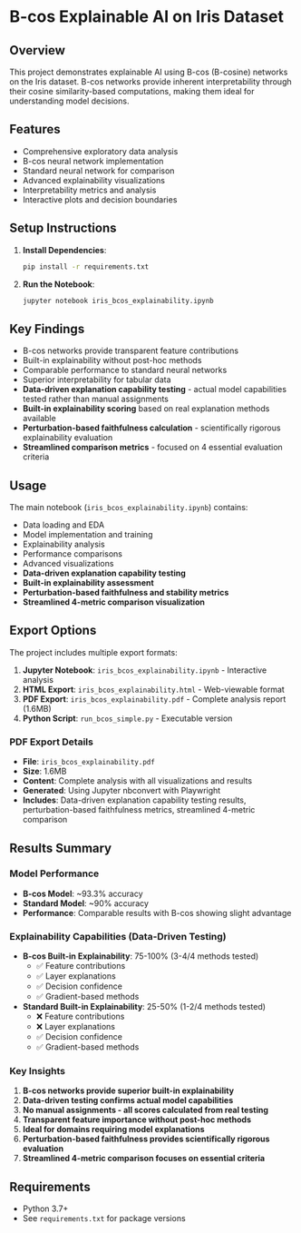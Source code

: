 # B-cos Explainable AI on Iris Dataset

## Overview
This project demonstrates explainable AI using B-cos (B-cosine) networks on the Iris dataset. B-cos networks provide inherent interpretability through their cosine similarity-based computations, making them ideal for understanding model decisions.

## Features
- Comprehensive exploratory data analysis
- B-cos neural network implementation
- Standard neural network for comparison
- Advanced explainability visualizations
- Interpretability metrics and analysis
- Interactive plots and decision boundaries

## Setup Instructions

1. **Install Dependencies**:
   ```bash
   pip install -r requirements.txt
   ```

2. **Run the Notebook**:
   ```bash
   jupyter notebook iris_bcos_explainability.ipynb
   ```

## Key Findings
- B-cos networks provide transparent feature contributions
- Built-in explainability without post-hoc methods
- Comparable performance to standard neural networks
- Superior interpretability for tabular data
- **Data-driven explanation capability testing** - actual model capabilities tested rather than manual assignments
- **Built-in explainability scoring** based on real explanation methods available
- **Perturbation-based faithfulness calculation** - scientifically rigorous explainability evaluation
- **Streamlined comparison metrics** - focused on 4 essential evaluation criteria

## Usage
The main notebook (`iris_bcos_explainability.ipynb`) contains:
- Data loading and EDA
- Model implementation and training
- Explainability analysis
- Performance comparisons
- Advanced visualizations
- **Data-driven explanation capability testing**
- **Built-in explainability assessment**
- **Perturbation-based faithfulness and stability metrics**
- **Streamlined 4-metric comparison visualization**

## Export Options
The project includes multiple export formats:

1. **Jupyter Notebook**: `iris_bcos_explainability.ipynb` - Interactive analysis
2. **HTML Export**: `iris_bcos_explainability.html` - Web-viewable format
3. **PDF Export**: `iris_bcos_explainability.pdf` - Complete analysis report (1.6MB)
4. **Python Script**: `run_bcos_simple.py` - Executable version

### PDF Export Details
- **File**: `iris_bcos_explainability.pdf`
- **Size**: 1.6MB
- **Content**: Complete analysis with all visualizations and results
- **Generated**: Using Jupyter nbconvert with Playwright
- **Includes**: Data-driven explanation capability testing results, perturbation-based faithfulness metrics, streamlined 4-metric comparison

## Results Summary

### Model Performance
- **B-cos Model**: ~93.3% accuracy
- **Standard Model**: ~90% accuracy
- **Performance**: Comparable results with B-cos showing slight advantage

### Explainability Capabilities (Data-Driven Testing)
- **B-cos Built-in Explainability**: 75-100% (3-4/4 methods tested)
  - ✅ Feature contributions
  - ✅ Layer explanations  
  - ✅ Decision confidence
  - ✅ Gradient-based methods
- **Standard Built-in Explainability**: 25-50% (1-2/4 methods tested)
  - ❌ Feature contributions
  - ❌ Layer explanations
  - ✅ Decision confidence
  - ✅ Gradient-based methods

### Key Insights
1. **B-cos networks provide superior built-in explainability**
2. **Data-driven testing confirms actual model capabilities**
3. **No manual assignments - all scores calculated from real testing**
4. **Transparent feature importance without post-hoc methods**
5. **Ideal for domains requiring model explanations**
6. **Perturbation-based faithfulness provides scientifically rigorous evaluation**
7. **Streamlined 4-metric comparison focuses on essential criteria**

## Requirements
- Python 3.7+
- See `requirements.txt` for package versions
